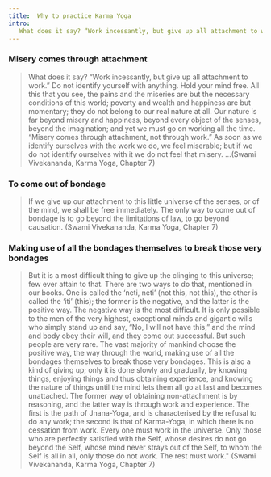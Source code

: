 ```yaml
---
title:  Why to practice Karma Yoga
intro:
   What does it say? “Work incessantly, but give up all attachment to work.” Do not identify yourself with anything. Hold your mind free. All this that you see, the pains and the miseries are but the necessary conditions of this world; poverty and wealth and happiness are but momentary; they do not belong to our real nature at all. Our nature is far beyond misery and happiness, beyond every object of the senses, beyond the imagination; and yet we must go on working all the time. “Misery comes through attachment, not through work.” As soon as we identify ourselves with the work we do, we feel miserable; but if we do not identify ourselves with it we do not feel that misery. ...(Swami Vivekananda, Karma Yoga, Chapter 7)
---
```


### Misery comes through attachment

>What does it say? “Work incessantly, but give up all attachment to work.” Do not identify yourself with anything. Hold your mind free. All this that you see, the pains and the miseries are but the necessary conditions of this world; poverty and wealth and happiness are but momentary; they do not belong to our real nature at all. Our nature is far beyond misery and happiness, beyond every object of the senses, beyond the imagination; and yet we must go on working all the time. “Misery comes through attachment, not through work.” As soon as we identify ourselves with the work we do, we feel miserable; but if we do not identify ourselves with it we do not feel that misery. ...(Swami Vivekananda, Karma Yoga, Chapter 7)

### To come out of bondage

>If we give up our attachment to this little universe of the senses, or of the mind, we shall be free immediately. The only way to come out of bondage is to go beyond the limitations of law, to go beyond causation. (Swami Vivekananda, Karma Yoga, Chapter 7) 

### Making use of all the bondages themselves to break those very bondages

>But it is a most difficult thing to give up the clinging to this universe; few ever attain to that. There are two ways to do that, mentioned in our books. One is called the ‘neti, neti’ (not this, not this), the other is called the ‘iti’ (this); the former is the negative, and the latter is the positive way. The negative way is the most difficult. It is only possible to the men of the very highest, exceptional minds and gigantic wills who simply stand up and say, “No, I will not have this,” and the mind and body obey their will, and they come out successful. But such people are very rare. The vast majority of mankind choose the positive way, the way through the world, making use of all the bondages themselves to break those very bondages. This is also a kind of giving up; only it is done slowly and gradually, by knowing things, enjoying things and thus obtaining experience, and knowing the nature of things until the mind lets them all go at last and becomes unattached. The former way of obtaining non-attachment is by reasoning, and the latter way is through work and experience. The first is the path of Jnana-Yoga, and is characterised by the refusal to do any work; the second is that of Karma-Yoga, in which there is no cessation from work. Every one must work in the universe. Only those who are perfectly satisfied with the Self, whose desires do not go beyond the Self, whose mind never strays out of the Self, to whom the Self is all in all, only those do not work. The rest must work." (Swami Vivekananda, Karma Yoga, Chapter 7) 
